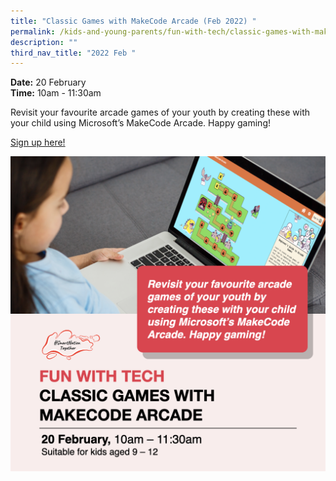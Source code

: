 ```yaml
---
title: "Classic Games with MakeCode Arcade (Feb 2022) "
permalink: /kids-and-young-parents/fun-with-tech/classic-games-with-makecode-arcade-feb2022/
description: ""
third_nav_title: "2022 Feb "
---
```






**Date:** 20 February
<br> **Time:** 10am - 11:30am

Revisit your favourite arcade games of your youth by creating these with your child using Microsoft’s MakeCode Arcade. Happy gaming! 

[Sign up here!](https://www.graphiteacademy.com/smartnationsg)

![Classic Games Workshop](/images/kidsgames.png)

